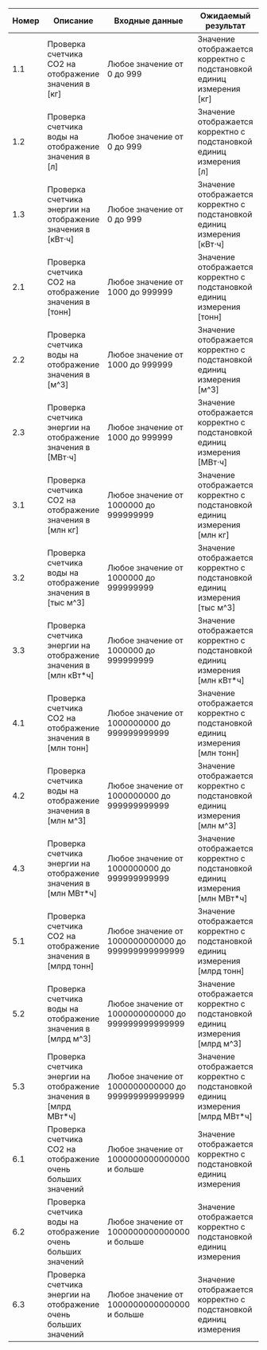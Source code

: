 | Номер | Описание                                                  | Входные данные                 | Ожидаемый результат                                                | Приоритет |
|-------|-----------------------------------------------------------|--------------------------------|---------------------------------------------------------------------|-----------|
| 1.1     | Проверка счетчика CO2 на отображение значения в [кг]						| Любое значение от 0 до 999													| Значение отображается корректно с подстановкой единиц измерения	[кг]				|Высокий|
| 1.2     | Проверка счетчика воды на отображение значения в [л]						| Любое значение от 0 до 999													| Значение отображается корректно	с подстановкой единиц измерения	[л]					|Высокий|
| 1.3     | Проверка счетчика энергии на отображение значения в [кВт⋅ч]			| Любое значение от 0 до 999													| Значение отображается корректно	с подстановкой единиц измерения	[кВт⋅ч]			|Высокий|
| 2.1     | Проверка счетчика CO2 на отображение значения в [тонн]					| Любое значение от 1000 до 999999										| Значение отображается корректно	с подстановкой единиц измерения	[тонн]			|Высокий|
| 2.2     | Проверка счетчика воды на отображение значения в [м^3]					| Любое значение от 1000 до 999999										| Значение отображается корректно	с подстановкой единиц измерения	[м^3]				|Высокий|
| 2.3     | Проверка счетчика энергии на отображение значения в [МВт⋅ч]			| Любое значение от 1000 до 999999										| Значение отображается корректно	с подстановкой единиц измерения	[МВт⋅ч]			|Высокий|
| 3.1     | Проверка счетчика CO2 на отображение значения в [млн кг]				| Любое значение от 1000000 до 999999999							| Значение отображается корректно	с подстановкой единиц измерения	[млн кг]		|Средний|
| 3.2     | Проверка счетчика воды на отображение значения в [тыс м^3]			| Любое значение от 1000000 до 999999999							| Значение отображается корректно	с подстановкой единиц измерения	[тыс м^3]		|Средний|
| 3.3     | Проверка счетчика энергии на отображение значения в [млн кВт*ч]	| Любое значение от 1000000 до 999999999							| Значение отображается корректно	с подстановкой единиц измерения	[млн кВт*ч]	|Средний|
| 4.1     | Проверка счетчика CO2 на отображение значения в [млн тонн]			| Любое значение от 1000000000 до 999999999999				| Значение отображается корректно	с подстановкой единиц измерения	[млн тонн]	|Средний|
| 4.2     | Проверка счетчика воды на отображение значения в [млн м^3]			| Любое значение от 1000000000 до 999999999999				| Значение отображается корректно	с подстановкой единиц измерения	[млн м^3]		|Средний|
| 4.3     | Проверка счетчика энергии на отображение значения в [млн МВт*ч]	| Любое значение от 1000000000 до 999999999999				| Значение отображается корректно	с подстановкой единиц измерения	[млн МВт*ч]	|Средний|
| 5.1     | Проверка счетчика CO2 на отображение значения в [млрд тонн]			| Любое значение от 1000000000000 до 999999999999999	| Значение отображается корректно	с подстановкой единиц измерения	[млрд тонн]	|Низкий|
| 5.2     | Проверка счетчика воды на отображение значения в [млрд м^3]			| Любое значение от 1000000000000 до 999999999999999	| Значение отображается корректно	с подстановкой единиц измерения	[млрд м^3]	|Низкий|
| 5.3     | Проверка счетчика энергии на отображение значения в [млрд МВт*ч]| Любое значение от 1000000000000 до 999999999999999	| Значение отображается корректно	с подстановкой единиц измерения	[млрд МВт*ч]|Низкий|
| 6.1     | Проверка счетчика CO2 на отображение очень больших значений			| Любое значение от 1000000000000000 и больше					| Значение отображается корректно с подстановкой единиц измерения						  |Низкий|
| 6.2     | Проверка счетчика воды на отображение очень больших значений		| Любое значение от 1000000000000000 и больше					| Значение отображается корректно	с подстановкой единиц измерения						  |Низкий|
| 6.3     | Проверка счетчика энергии на отображение очень больших значений	| Любое значение от 1000000000000000 и больше					| Значение отображается корректно	с подстановкой единиц измерения						  |Низкий|
